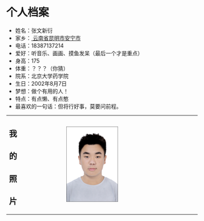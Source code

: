 <!DOCTYPE html>
<html lang="zh-cn">
<meta charset="utf-8"/>
  <body>
    <h1>个人档案</h1>
      <ul>
        <li>姓名：张文新衍
        </li>
        <li>家乡：<a href=“https://baike.baidu.com/item/%E5%AE%89%E5%AE%81/2182645” > 云南省昆明市安宁市 </a>
        </li>
        <li>电话：18387137214
        </li>
        <li>爱好：听音乐、画画、摸鱼发呆（最后一个才是重点）
        </li>
        <li>身高：175
        </li>
        <li>体重：？？？（你猜）
        </li>
        <li>院系：北京大学药学院
        </li>
        <li>生日：2002年8月7日
        </li>
        <li>梦想：做个有用的人！
        </li>
        <li>特点：有点懒、有点憨
        </li>
        <li>最喜欢的一句话：但将行好事，莫要问前程。
        </li>
      </ul>
  </body>
  <table border="0">
    <tr>
      <td width="30%">
        <h2>我</h2>
        <h2>的</h2>
        <h2>照</h2>
        <h2>片</h2>
      </td>
      <td width="70%">
        <img src="mmexport1627391006434.jpg" width=40%>
      </td>
    </tr>
  </table>
</html>      







